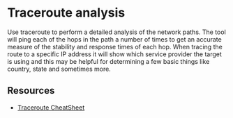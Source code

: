 # Traceroute analysis

Use traceroute to perform a detailed analysis of the network paths. The tool will ping each of the hops in the path a number of times to get an accurate measure of the stability and response times of each hop. When tracing the route to a specific IP address it will show which service provider the target is using and this may be helpful for determining a few basic things like country, state and sometimes more. 

## Resources

* [Traceroute CheatSheet](../../resources/cheatsheets/Traceroute-CheatSheet.md)
